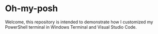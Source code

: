 # Oh-my-posh
Welcome, this repository is intended to demonstrate how I customized my PowerShell terminal in Windows Terminal and Visual Studio Code.
